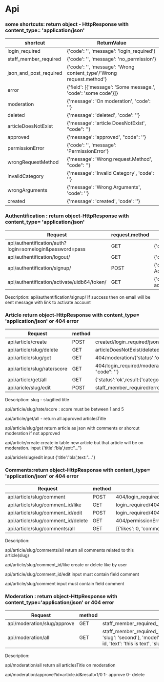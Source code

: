 


# Api


### some shortcuts:   return object - HttpResponse with content_type= 'application/json'

|shortcut                                              | ReturnValue|
|---|---|
|login_required                         |{'code': '', 'message': 'login_required'}|
|staff_member_required                  |{'code': '', 'message': 'no_permission'}|
|json_and_post_required                 |{'code': '', 'message': 'Wrong content_type'/'Wrong request.method'}|
|error|{'field': [{'message': 'Some message.', 'code': 'some code'}]}|
|moderation|{'message': 'On moderation', 'code': ''}|
|deleted|{'message': 'deleted', 'code': ''} |
|articleDoesNotExist|{'message': 'article DoesNotExist', "code": ''}|
|approved|{'message': 'approved', "code": ''}|
|permissionError|{'code': '', 'message': 'PermissionError'}|
|wrongRequestMethod|{'message': 'Wrong request.Method', "code": ''}|
|invalidCategory|{'message': 'Invalid Category', 'code': ''}|
|wrongArguments|{'message': 'Wrong Arguments', 'code': ''}|
|created|{'message': 'created', 'code': ''}|


### Authentification : return object-HttpResponse with content_type= 'application/json'

|Request                                            | request.method  | ReturnValue         |  
|------                                              |--- | ---                           |
|api/authentification/auth?login=somelogin&password=pass| GET | {'code':'' ,'message':'success/failed'}   |
|api/authentification/logout/                       | GET | {'code': "",'message':'success'}          |
|api/authentification/signup/  |POST  |{'code': "", 'message': 'Activate Your Account'}/error/json_and_post_required |
|api/authentification/activate/uidb64/token/| GET|{'code': "", 'message': 'Account activated/Invalid account or link'} |

Description:
api/authentification/signup/ If success then on email will be sent message with link to activate account



### Article  return object-HttpResponse with content_type= 'application/json' or 404 error

|Request             |method                                     | ReturnValue|
|---               |---                                                |---        |
|api/article/create|POST|created/login_required/json_and_post_required/error/invalidCategory|
|api/article/slug/delete|GET|articleDoesNotExist/deleted/staff_member_required  |
|api/article/slug/get |GET|404/moderation/{'status':'ok','article':{...},''comments':{...}}|
|api/article/slug/rate/score|GET|404/login_required/moderation/{'message': 'You voted!/You already voted', "code": ''}|
|api/article/get/all|GET|{'status':'ok',result:{'category':{...},...}} |
|api/aricle/slug/edit|POST|staff_member_required/error/edited/invalidCategory/json_and_post_required|

Description:
slug - slugified title

api/article/slug/rate/score : score must be between 1 and 5

api/article/get/all - return all approved articlesTitle

api/article/slug/get return article as json with comments or shorcut moderation if not approved

api/article/create  create in table new article but that article will be on moderation. input {'title':'bla',text:"..."}

api/aricle/slug/edit input {'title':'bla',text:"..."}


### Comments:return object-HttpResponse with content_type= 'application/json' or 404 error

|Request         |method                                     | ReturnValue|
|---             |---                                                |---        |
|api/article/slug/comment| POST  |404/login_required/json_and_post_required/moderation/created/error|
|api/article/slug/comment_id/like| GET   |  login_required/404/deleted/created/moderation|
|api/article/slug/comment_id/edit |POST |login_required/404/moderation/permissionError/edited/error/json_and_post_required|
|api/article/slug/comment_id/delete|GET   | 404/permissionError/moderation/deleted/login_required|
|api/article/slug/comments/all | GET  | [{'likes': 0, 'comment': 'firstComment', 'author': 'moderator'},....]|

Description:

api/article/slug/comments/all return all comments  related to this article(slug)

api/article/slug/comment_id/like  create  or delete like by user

api/article/slug/comment_id/edit  input must  contain field comment

api/article/slug/comment input must  contain field comment

### Moderation :  return object-HttpResponse with content_type='application/json' or 404 error

|Request         |method                                     | ReturnValue|
|---             |---                                                |---        |
|api/moderation/slug/approve|GET|staff_member_required_json/approved/404/deleted/wrongArguments|
|api/moderation/all| GET|staff_member_required_json/[{'fields': {'author': id, 'text': 'this is text', 'slug': 'second'}, 'model': 'articles.article', 'pk': 2}, {'fields': {'author': id, 'text': 'this is text', 'slug': 'third'}, 'model': 'articles.article', 'pk': 3}]|

Description:

api/moderation/all return all articlesTitle on moderation

api/moderation/approve?id=article.id&result=1/0  1- approve 0- delete


